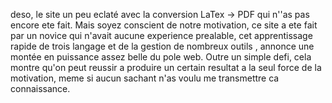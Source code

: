 deso, le site un peu eclaté avec la conversion LaTex -> PDF qui n''as pas encore ete fait.
Mais soyez conscient de notre motivation, ce site a ete fait par un novice qui n'avait aucune experience prealable, cet apprentissage rapide de trois langage et de la gestion de nombreux outils ,
annonce une montée en puissance assez belle du pole web. 
Outre un simple defi, cela montre qu'on peut reussir a produire un certain resultat a la seul force de la motivation, meme si aucun sachant n'as voulu me transmettre ca connaissance.

